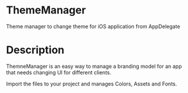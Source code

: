 # ThemeManager
Theme manager to change theme for iOS application from AppDelegate

# Description
ThemneManager is an easy way to manage a branding model for an app that needs changing UI for different clients.

Import the files to your project and manages Colors, Assets and Fonts.


